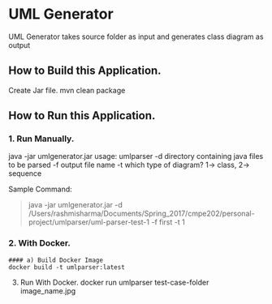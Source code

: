 

# UML Generator

UML Generator takes source folder as input and generates class diagram as output


## How to Build this Application.

 Create Jar file.
  mvn clean package


## How to Run this Application.

  ### 1. Run Manually.
  
  java -jar umlgenerator.jar
  usage: umlparser
 -d <arg>   directory containing java files to be parsed
 -f <arg>   output file name
 -t <arg>   which type of diagram? 1-> class, 2-> sequence

 Sample Command:
>  java -jar umlgenerator.jar -d /Users/rashmisharma/Documents/Spring_2017/cmpe202/personal-project/umlparser/uml-parser-test-1 -f first -t 1

  ### 2. With Docker. 
    #### a) Build Docker Image
    docker build -t umlparser:latest


  3. Run With Docker.
    docker run umlparser test-case-folder image_name.jpg
